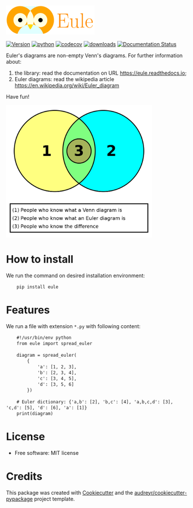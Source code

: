 ![a night owl](https://raw.githubusercontent.com/quivero/eule/main/images/eule_small.png)

[![Version](https://img.shields.io/pypi/v/eule.svg)](https://pypi.python.org/pypi/eule)
[![python](https://img.shields.io/pypi/pyversions/eule.svg)](https://pypi.org/project/eule/)
[![codecov](https://codecov.io/gh/quivero/eule/branch/main/graph/badge.svg?token=PJMBaLIqar)](https://codecov.io/gh/quivero/eule)
[![downloads](https://img.shields.io/pypi/dm/eule)](https://pypi.org/project/eule/)
[![Documentation Status](https://readthedocs.org/projects/eule/badge/?version=latest)](https://eule.readthedocs.io/en/latest/?version=latest)

Euler\'s diagrams are non-empty Venn\'s diagrams. For further information about:

1. the library: read the documentation on URL <https://eule.readthedocs.io>;
2. Euler diagrams: read the wikipedia article <https://en.wikipedia.org/wiki/Euler_diagram>

Have fun!

<img src="https://github.com/quivero/eule/blob/main/images/euler_venn.png?raw=true" width="400" height="364"/>

How to install
================

We run the command on desired installation environment:

``` {.bash}
    pip install eule
```

Features
================

We run a file with extension `*.py` with following content:

``` {.python}
    #!/usr/bin/env python
    from eule import spread_euler

    diagram = spread_euler(
        {
            'a': [1, 2, 3],
            'b': [2, 3, 4],
            'c': [3, 4, 5],
            'd': [3, 5, 6]
        })

    # Euler dictionary: {'a,b': [2], 'b,c': [4], 'a,b,c,d': [3], 'c,d': [5], 'd': [6], 'a': [1]}
    print(diagram)
```

License
===============

-   Free software: MIT license


Credits
===============

This package was created with
[Cookiecutter](https://github.com/audreyr/cookiecutter) and the
[audreyr/cookiecutter-pypackage](https://github.com/audreyr/cookiecutter-pypackage)
project template.

